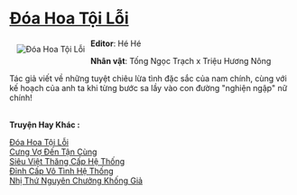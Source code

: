 <a href="https://utruyen.com/truyen/doa-hoa-toi-loi/17351/" title="Đóa Hoa Tội Lỗi"><h1>Đóa Hoa Tội Lỗi</h1></a><div style="display:table"><img align="right" style="float: left; padding: 10px;" src="https://utruyen.com/images/story/200x260/doa-hoa-toi-loi.jpg" alt="Đóa Hoa Tội Lỗi"><b>Editor</b>: Hé Hé<p></p><b>Nhân vật</b>: Tống Ngọc Trạch x Triệu Hương Nông<p></p>Tác giả viết về những tuyệt chiêu lừa tình đặc sắc của nam chính, cùng với kế hoạch của anh ta khi từng bước sa lầy vào con đường "nghiện ngập" nữ chính!</div><p><br><b>Truyện Hay Khác :</b></p><a href="https://utruyen.com/truyen/doa-hoa-toi-loi/17351/" alt="Đóa Hoa Tội Lỗi">Đóa Hoa Tội Lỗi</a><br/><a href="https://utruyen.com/truyen/cung-vo-den-tan-cung/19169/" alt="Cưng Vợ Đến Tận Cùng">Cưng Vợ Đến Tận Cùng</a><br/><a href="https://github.com/quanluxury/ngontinh_top100/tree/master/16817" alt="Siêu Việt Thăng Cấp Hệ Thống">Siêu Việt Thăng Cấp Hệ Thống</a><br/><a href="https://github.com/quanluxury/ngontinh_top100/tree/master/19234" alt="Đỉnh Cấp Vô Tình Hệ Thống">Đỉnh Cấp Vô Tình Hệ Thống</a><br/><a href="https://www.google.com.gt/url?q=https%3A%2F%2Futruyen.com%2Ftruyen%2Fnhi-thu-nguyen-chuong-khong-gia%2F18874%2F" alt="Nhị Thứ Nguyên Chưởng Khống Giả">Nhị Thứ Nguyên Chưởng Khống Giả</a><br/>